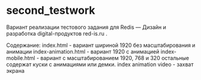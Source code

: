 # second_testwork
Вариант реализации тестового задания для 
Redis — Дизайн и разработка digital-продуктов red-is.ru .

Содержание:
index.html - вариант шириной 1920 без масштабирования и анимации
index-animation.html - вариант 1920 с анимацией
index-mobile.html - вариант с масштабированием 1920, 768 и 320
остальные содержат куски с анимациями или демки.
index animation video - захват экрана
